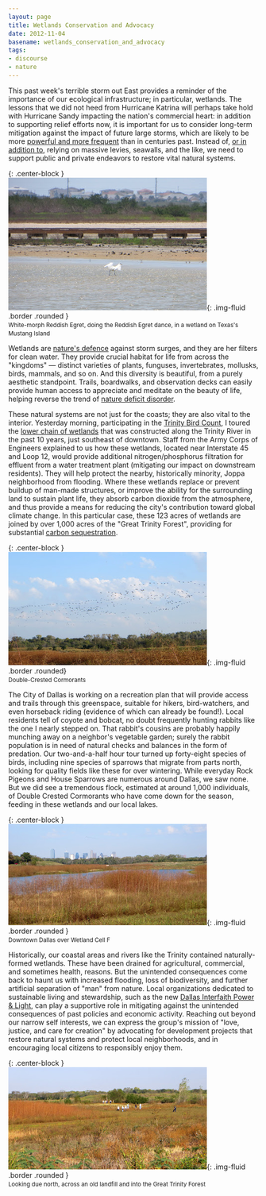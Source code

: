 ```yaml
---
layout: page
title: Wetlands Conservation and Advocacy
date: 2012-11-04
basename: wetlands_conservation_and_advocacy
tags:
- discourse
- nature
---
```


This past week's terrible storm out East provides a reminder of the importance
of our ecological infrastructure; in particular, wetlands. The lessons that we
did not heed from Hurricane Katrina will perhaps take hold with Hurricane Sandy
impacting the nation's commercial heart: in addition to supporting relief
efforts now, it is important for us to consider long-term mitigation against the
impact of future large storms, which are likely to be more <a href=
"http://thinkprogress.org/climate/2012/10/31/1117091/how-does-climate-change-make-hurricanes-like-sandy-more-destructive/?mobile=nc">
powerful and more frequent</a> than in centuries past. Instead of, <a href=
"http://www.nytimes.com/2012/11/04/nyregion/protecting-new-york-city-before-next-time.html?pagewanted=3&_r=0&hp">or
in addition to</a>, relying on massive levies, seawalls, and the like, we need
to support public and private endeavors to restore vital natural systems.

{: .center-block }
![egret](/images/IMG_0075.JPG){: .img-fluid .border .rounded }<br>
<small>White-morph Reddish Egret, doing the Reddish Egret dance, in a wetland on Texas's Mustang
Island</small>

<!--more-->

Wetlands are <a href="http://water.epa.gov/type/wetlands/index.cfm">nature's
defence</a> against storm surges, and they are her filters for clean water. They
provide crucial habitat for life from across the "kingdoms" &mdash; distinct
varieties of plants, funguses, invertebrates, mollusks, birds, mammals, and so
on. And this diversity is beautiful, from a purely aesthetic standpoint. Trails,
boardwalks, and observation decks can easily provide human access to appreciate
and meditate on the beauty of life, helping reverse the trend of <a href=
"http://www.education.com/topic/nature-deficit-disorder/">nature deficit
disorder</a>.

These natural systems are not just for the coasts; they are also vital to the
interior. Yesterday morning, participating in the [Trinity Bird Count](http://www.trinitybirdcount.com/), I toured the <a
href=
"http://www.trinityrivercorridor.com/flood-control/chain-wet-lands.html">lower
chain of wetlands</a> that was constructed along the Trinity River in the past
10 years, just southeast of downtown. Staff from the Army Corps of Engineers
explained to us how these wetlands, located near Interstate 45 and Loop 12,
would provide additional nitrogen/phosphorus filtration for effluent from a
water treatment plant (mitigating our impact on downstream residents). They will
help protect the nearby, historically minority, Joppa neighborhood from
flooding. Where these wetlands replace or prevent buildup of man-made
structures, or improve the ability for the surrounding land to sustain plant
life, they absorb carbon dioxide from the atmosphere, and thus provide a means
for reducing the city's contribution toward global climate change. In this
particular case, these 123 acres of wetlands are joined by over 1,000 acres of
the "Great Trinity Forest", providing for substantial <a href=
"http://www.nrs.fs.fed.us/niacs/carbon/forests/carbon_sequestration/">carbon
sequestration</a>.

{: .center-block }
![cormorants flying](/images/IMG_0439.JPG){: .img-fluid .border .rounded}<br>
<small>Double-Crested Cormorants</small>

The City of Dallas is working on a recreation plan that will provide access and
trails through this greenspace, suitable for hikers, bird-watchers, and even
horseback riding (evidence of which can already be found!). Local residents tell
of coyote and bobcat, no doubt frequently hunting rabbits like the one I nearly
stepped on. That rabbit's cousins are probably happily munching away on a
neighbor's vegetable garden; surely the rabbit population is in need of natural
checks and balances in the form of predation. Our two-and-a-half hour tour
turned up forty-eight species of birds, including nine species of sparrows that
migrate from parts north, looking for quality fields like these for over
wintering. While everyday Rock Pigeons and House Sparrows are numerous around
Dallas, we saw none. But we did see a tremendous flock, estimated at around
1,000 individuals, of Double Crested Cormorants who have come down for the
season, feeding in these wetlands and our local lakes.

{: .center-block }
![downtown Dallas](/images/IMG_0448.JPG){: .img-fluid .border .rounded }<br>
<small>Downtown Dallas over Wetland Cell F</small>

Historically, our coastal areas and rivers like the Trinity contained
naturally-formed wetlands. These have been drained for agricultural, commercial,
and sometimes health, reasons. But the unintended consequences come back to
haunt us with increased flooding, loss of biodiversity, and further artificial
separation of "man" from nature. Local organizations dedicated to sustainable
living and stewardship, such as the new <a href=
"http://www.dallasinterfaith.org">Dallas Interfaith Power &amp; Light</a>, can
play a supportive role in mitigating against the unintended consequences of past
policies and economic activity. Reaching out beyond our narrow self interests,
we can express the group's mission of "love, justice, and care for creation" by
advocating for development projects that restore natural systems and protect
local neighborhoods, and in encouraging local citizens to responsibly enjoy
them.

{: .center-block }
![looking north](/images/IMG_0451.JPG){: .img-fluid .border .rounded }<br>
<small>Looking due north, across an old landfill and into the Great Trinity Forest</small>
